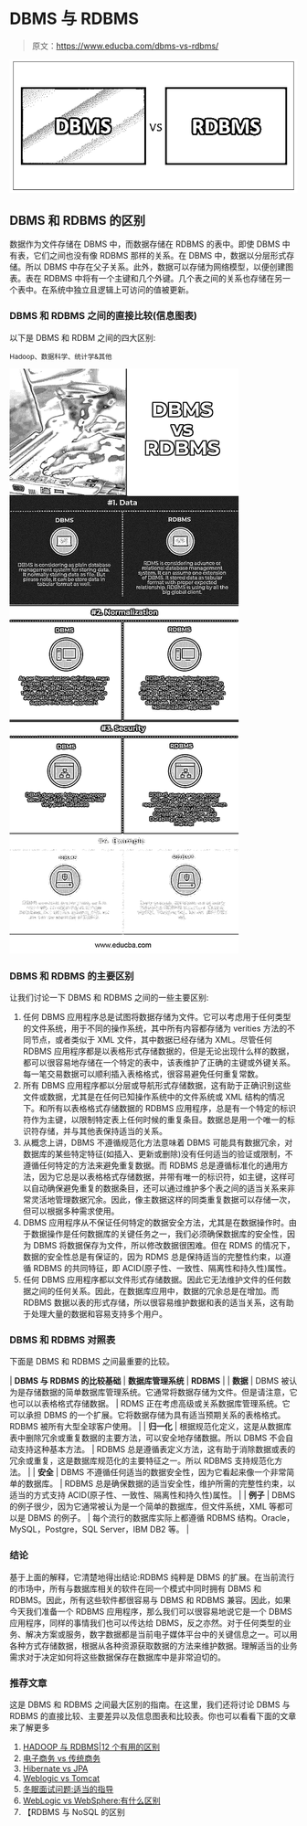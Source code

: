 # DBMS 与 RDBMS

> 原文：<https://www.educba.com/dbms-vs-rdbms/>

![DBMS vs RDBMS](img/163adbb4abaebf33b1ab8c8f59c4b33b.png)



## DBMS 和 RDBMS 的区别

数据作为文件存储在 DBMS 中，而数据存储在 RDBMS 的表中。即使 DBMS 中有表，它们之间也没有像 RDBMS 那样的关系。在 DBMS 中，数据以分层形式存储。所以 DBMS 中存在父子关系。此外，数据可以存储为网络模型，以便创建图表。表在 RDBMS 中将有一个主键和几个外键。几个表之间的关系也存储在另一个表中。在系统中独立且逻辑上可访问的值被更新。

### DBMS 和 RDBMS 之间的直接比较(信息图表)

以下是 DBMS 和 RDBM 之间的四大区别:

<small>Hadoop、数据科学、统计学&其他</small>

![DBMS vs RDBMS Infographics](img/f0b6eac38fd4bb90cf9da532faba6e25.png)



### DBMS 和 RDBMS 的主要区别

让我们讨论一下 DBMS 和 RDBMS 之间的一些主要区别:

1.  任何 DBMS 应用程序总是试图将数据存储为文件。它可以考虑用于任何类型的文件系统，用于不同的操作系统，其中所有内容都存储为 verities 方法的不同节点，或者类似于 XML 文件，其中数据已经存储为 XML。尽管任何 RDBMS 应用程序都是以表格形式存储数据的，但是无论出现什么样的数据，都可以很容易地存储在一个特定的表中，该表维护了正确的主键或外键关系。每一笔交易数据可以顺利插入表格格式，很容易避免任何重复常数。
2.  所有 DBMS 应用程序都以分层或导航形式存储数据，这有助于正确识别这些文件或数据，尤其是在任何已知操作系统中的文件系统或 XML 结构的情况下。和所有以表格格式存储数据的 RDBMS 应用程序，总是有一个特定的标识符作为主键，以限制特定表上任何时候的重复条目。数据总是用一个唯一的标识符存储，并与其他表保持适当的关系。
3.  从概念上讲，DBMS 不遵循规范化方法意味着 DBMS 可能具有数据冗余，对数据库的某些特定特征(如插入、更新或删除)没有任何适当的验证或限制，不遵循任何特定的方法来避免重复数据。而 RDBMS 总是遵循标准化的通用方法，因为它总是以表格格式存储数据，并带有唯一的标识符，如主键，这样可以自动确保避免重复的数据条目，还可以通过维护多个表之间的适当关系来非常灵活地管理数据冗余。因此，像主数据这样的同类重复数据可以存储一次，但可以根据多种需求使用。
4.  DBMS 应用程序从不保证任何特定的数据安全方法，尤其是在数据操作时。由于数据操作是任何数据库的关键任务之一，我们必须确保数据库的安全性，因为 DBMS 将数据保存为文件，所以修改数据很困难。但在 RDMS 的情况下，数据的安全性总是有保证的，因为 RDMS 总是保持适当的完整性约束，以遵循 RDBMS 的共同特征，即 ACID(原子性、一致性、隔离性和持久性)属性。
5.  任何 DBMS 应用程序都以文件形式存储数据。因此它无法维护文件的任何数据之间的任何关系。因此，在数据库应用中，数据的冗余总是在增加。而 RDBMS 数据以表的形式存储，所以很容易维护数据和表的适当关系，这有助于处理大量的数据和容易支持多个用户。

### DBMS 和 RDBMS 对照表

下面是 DBMS 和 RDBMS 之间最重要的比较。

| ****DBMS 与 RDBMS 的比较基础**** | **数据库管理系统** | **RDBMS** |
| **数据** | DBMS 被认为是存储数据的简单数据库管理系统。它通常将数据存储为文件。但是请注意，它也可以以表格格式存储数据。 | RDMS 正在考虑高级或关系数据库管理系统。它可以承担 DBMS 的一个扩展。它将数据存储为具有适当预期关系的表格格式。RDBMS 被所有大型全球客户使用。 |
| **归一化** | 根据规范化定义，这是从数据库表中删除冗余或重复数据的主要方法，可以安全地存储数据。所以 DBMS 不会自动支持这种基本方法。 | RDBMS 总是遵循表定义方法，这有助于消除数据或表的冗余或重复，这是数据库规范化的主要特征之一。所以 RDBMS 支持规范化方法。 |
| **安全** | DBMS 不遵循任何适当的数据安全性，因为它看起来像一个非常简单的数据库。 | RDBMS 总是确保数据的适当安全性，维护所需的完整性约束，以适当的方式支持 ACID(原子性、一致性、隔离性和持久性)属性。 |
| **例子** | DBMS 的例子很少，因为它通常被认为是一个简单的数据库，但文件系统，XML 等都可以是 DBMS 的例子。 | 每个流行的数据库实际上都遵循 RDBMS 结构。Oracle，MySQL，Postgre，SQL Server，IBM DB2 等。 |

### 结论

基于上面的解释，它清楚地得出结论:RDBMS 纯粹是 DBMS 的扩展。在当前流行的市场中，所有与数据库相关的软件在同一个模式中同时拥有 DBMS 和 RDBMS。因此，所有这些软件都很容易与 DBMS 和 RDBMS 兼容。因此，如果今天我们准备一个 RDBMS 应用程序，那么我们可以很容易地说它是一个 DBMS 应用程序，同样的事情我们也可以传达给 DBMS，反之亦然。对于任何类型的业务、解决方案或服务，数字数据都是当前电子媒体平台中的关键信息之一。可以用各种方式存储数据，根据从各种资源获取数据的方法来维护数据。理解适当的业务需求对于决定如何将这些数据保存在数据库中是非常迫切的。

### 推荐文章

这是 DBMS 和 RDBMS 之间最大区别的指南。在这里，我们还将讨论 DBMS 与 RDBMS 的直接比较、主要差异以及信息图表和比较表。你也可以看看下面的文章来了解更多

1.  [HADOOP 与 RDBMS|12 个有用的区别](https://www.educba.com/hadoop-vs-rdbms/)
2.  [电子商务 vs 传统商务](https://www.educba.com/e-commerce-vs-traditional-commerce/)
3.  [Hibernate vs JPA](https://www.educba.com/hibernate-vs-jpa/)
4.  [Weblogic vs Tomcat](https://www.educba.com/weblogic-vs-tomcat/)
5.  [冬眠面试问题:适当的指导](https://www.educba.com/hibernate-interview-questions/)
6.  [WebLogic vs WebSphere:有什么区别](https://www.educba.com/weblogic-and-websphere/)
7.  【RDBMS 与 NoSQL 的区别





